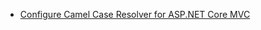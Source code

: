 * [Configure Camel Case Resolver for ASP.NET Core MVC](https://www.digitalocean.com/community/tutorials/how-to-remove-docker-images-containers-and-volumes)  
